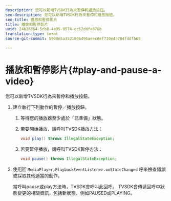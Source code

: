 ```yaml
---
description: 您可以新增TVSDK行為來暫停和播放按鈕。
seo-description: 您可以新增TVSDK行為來暫停和播放按鈕。
seo-title: 播放和暫停影片
title: 播放和暫停影片
uuid: 24b26364-5cb8-4a95-9574-cc52ddfa876b
translation-type: tm+mt
source-git-commit: 5908e5a3521966496aeec0ef730e4a704fddfb68

---
```



# 播放和暫停影片{#play-and-pause-a-video}

您可以新增TVSDK行為來暫停和播放按鈕。

1. 建立執行下列動作的暫停／播放按鈕。
   1. 等待您的播放器至少處於「已準備」狀態。
   1. 若要開始播放，請呼叫TVSDK播放方法：

      ```java
      void play() throws IllegalStateException;
      ```

   1. 若要暫停播放，請呼叫TVSDK暫停方法：

      ```java
      void pause() throws IllegalStateException;
      ```

1. 使用回 `MediaPlayer.PlaybackEventListener.onStateChanged` 呼來檢查錯誤或採取其他適當的動作。

   當呼叫pause或play方法時，TVSDK會呼叫此回呼。 TVSDK會傳遞回呼中狀態變更的相關資訊，包括新狀態，例如PAUSED或PLAYING。

